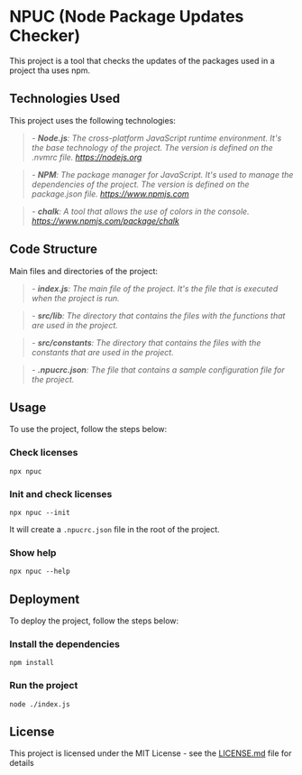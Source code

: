 # NPUC (Node Package Updates Checker)

This project is a tool that checks the updates of the packages used in a project tha uses npm.

## Technologies Used

This project uses the following technologies:

> _- **Node.js**: The cross-platform JavaScript runtime environment. It's the base technology of the project. The version is defined on the .nvmrc file. <https://nodejs.org>_

> _- **NPM**: The package manager for JavaScript. It's used to manage the dependencies of the project. The version is defined on the package.json file. <https://www.npmjs.com>_

> _- **chalk**: A tool that allows the use of colors in the console. <https://www.npmjs.com/package/chalk>_


## Code Structure

Main files and directories of the project:

> _- **index.js**: The main file of the project. It's the file that is executed when the project is run._

> _- **src/lib**: The directory that contains the files with the functions that are used in the project._

> _- **src/constants**:  The directory that contains the files with the constants that are used in the project._

> _- **.npucrc.json**: The file that contains a sample configuration file for the project._

## Usage

To use the project, follow the steps below:

### Check licenses

`npx npuc`

### Init and check licenses

`npx npuc --init`

It will create a `.npucrc.json` file in the root of the project.

### Show help

`npx npuc --help`

## Deployment

To deploy the project, follow the steps below:

### Install the dependencies

`npm install`

### Run the project

`node ./index.js`

## License

This project is licensed under the MIT License - see the [LICENSE.md](LICENSE.md) file for details

